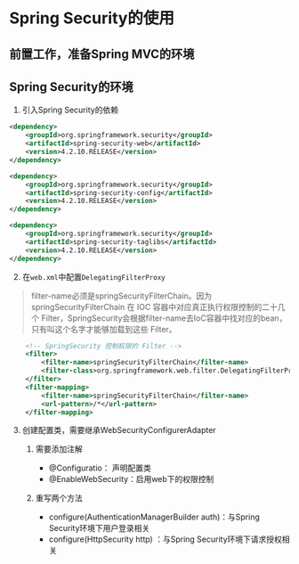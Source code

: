 # Spring Security的使用
## 前置工作，准备Spring MVC的环境
## Spring Security的环境
1. 引入Spring Security的依赖
```xml
<dependency>
    <groupId>org.springframework.security</groupId>
    <artifactId>spring-security-web</artifactId>
    <version>4.2.10.RELEASE</version>
</dependency>

<dependency>
    <groupId>org.springframework.security</groupId>
    <artifactId>spring-security-config</artifactId>
    <version>4.2.10.RELEASE</version>
</dependency>

<dependency>
    <groupId>org.springframework.security</groupId>
    <artifactId>spring-security-taglibs</artifactId>
    <version>4.2.10.RELEASE</version>
</dependency>
```
2. 在`web.xml`中配置`DelegatingFilterProxy`
> filter-name必须是springSecurityFilterChain。因为 springSecurityFilterChain 在 IOC 容器中对应真正执行权限控制的二十几个 Filter，SpringSecurity会根据filter-name去IoC容器中找对应的bean，只有叫这个名字才能够加载到这些 Filter。
```xml
    <!-- SpringSecurity 控制权限的 Filter -->
    <filter>
        <filter-name>springSecurityFilterChain</filter-name>
        <filter-class>org.springframework.web.filter.DelegatingFilterProxy</filter-class>
    </filter>
    <filter-mapping>
        <filter-name>springSecurityFilterChain</filter-name>
        <url-pattern>/*</url-pattern>
    </filter-mapping>
```
3. 创建配置类，需要继承WebSecurityConfigurerAdapter

   1. 需要添加注解

      - @Configuratio： 声明配置类
      - @EnableWebSecurity：启用web下的权限控制
   2. 重写两个方法
       - configure(AuthenticationManagerBuilder auth)：与Spring Security环境下用户登录相关
       - configure(HttpSecurity http) ：与Spring Security环境下请求授权相关

